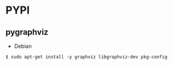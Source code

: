 # PYPI

##  pygraphviz

- Debian

~~~
$ sudo apt-get install -y graphviz libgraphviz-dev pkg-config
~~~

